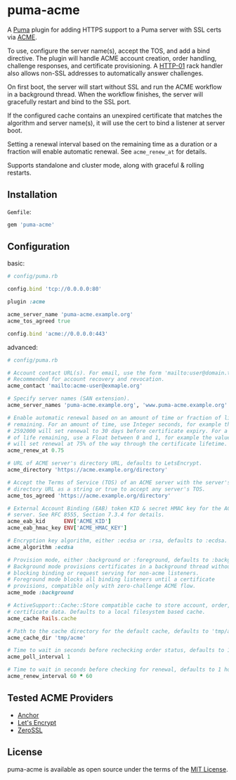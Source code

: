 # puma-acme

A [Puma](https://puma.io/) plugin for adding HTTPS support to a Puma server
with SSL certs via [ACME](https://www.rfc-editor.org/rfc/rfc8555.html).

To use, configure the server name(s), accept the TOS, and add a bind directive.
The plugin will handle ACME account creation, order handling, challenge
responses, and certificate provisioning. A
[HTTP-01](https://letsencrypt.org/docs/challenge-types/#http-01-challenge)
rack handler also allows non-SSL addresses to automatically answer challenges.

On first boot, the server will start without SSL and run the ACME workflow in a
background thread. When the workflow finishes, the server will gracefully
restart and bind to the SSL port.

If the configured cache contains an unexpired certificate that matches the
algorithm and server name(s), it will use the cert to bind a listener at server
boot.

Setting a renewal interval based on the remaining time as a duration or a
fraction will enable automatic renewal. See `acme_renew_at` for details.

Supports standalone and cluster mode, along with graceful & rolling restarts.

## Installation

`Gemfile`:

```ruby
gem 'puma-acme'
```

## Configuration

basic:

```ruby
# config/puma.rb

config.bind 'tcp://0.0.0.0:80'

plugin :acme

acme_server_name 'puma-acme.example.org'
acme_tos_agreed true

config.bind 'acme://0.0.0.0:443'
```

advanced:

```ruby
# config/puma.rb

# Account contact URL(s). For email, use the form 'mailto:user@domain.tld'.
# Recommended for account recovery and revocation.
acme_contact 'mailto:acme-user@exmaple.org'

# Specify server names (SAN extension).
acme_server_names 'puma-acme.example.org', 'www.puma-acme.example.org'

# Enable automatic renewal based on an amount of time or fraction of life
# remaining. For an amount of time, use Integer seconds, for example the value
# 2592000 will set renewal to 30 days before certificate expiry. For a fraction
# of life remaining, use a Float between 0 and 1, for example the value 0.75
# will set renewal at 75% of the way through the certificate lifetime.
acme_renew_at 0.75

# URL of ACME server's directory URL, defaults to LetsEncrypt.
acme_directory 'https://acme.example.org/directory'

# Accept the Terms of Service (TOS) of an ACME server with the server's
# directory URL as a string or true to accept any server's TOS.
acme_tos_agreed 'https://acme.example.org/directory'

# External Account Binding (EAB) token KID & secret HMAC key for the ACME
# server. See RFC 8555, Section 7.3.4 for details.
acme_eab_kid      ENV['ACME_KID']
acme_eab_hmac_key ENV['ACME_HMAC_KEY']

# Encryption key algorithm, either :ecdsa or :rsa, defaults to :ecdsa.
acme_algorithm :ecdsa

# Provision mode, either :background or :foreground, defaults to :background.
# Background mode provisions certificates in a background thread without
# blocking binding or request serving for non-acme listeners.
# Foreground mode blocks all binding listeners until a certificate
# provisions, compatible only with zero-challenge ACME flow.
acme_mode :background

# ActiveSupport::Cache::Store compatible cache to store account, order, and
# certificate data. Defaults to a local filesystem based cache.
acme_cache Rails.cache

# Path to the cache directory for the default cache, defaults to 'tmp/acme'.
acme_cache_dir 'tmp/acme'

# Time to wait in seconds before rechecking order status, defaults to 1 second.
acme_poll_interval 1

# Time to wait in seconds before checking for renewal, defaults to 1 hour.
acme_renew_interval 60 * 60
```

## Tested ACME Providers

* [Anchor](https://anchor.dev/)
* [Let's Encrypt](https://letsencrypt.org/)
* [ZeroSSL](https://zerossl.com/)

## License

puma-acme is available as open source under the terms of the [MIT
License](http://opensource.org/licenses/MIT).
